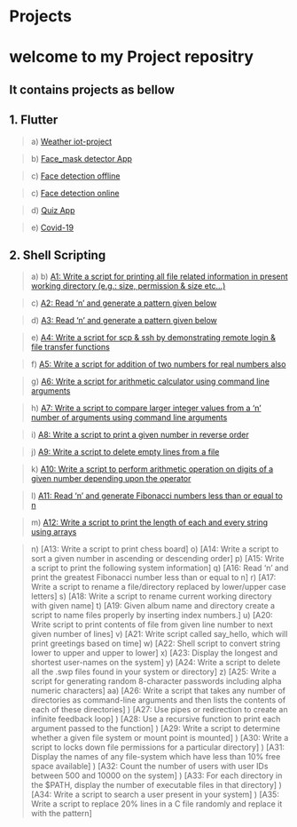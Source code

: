 # Projects

# welcome to my Project repositry
## It contains projects as bellow 
## 1. Flutter

> a) [Weather iot-project](https://github.com/Jay-prakashpandey/Projects/tree/main/Weather_Iot)

> b) [Face_mask detector App](https://github.com/Jay-prakashpandey/Projects/tree/main/face_mask_detection)

> c) [Face detection offline](https://github.com/Jay-prakashpandey/Projects/tree/main/face_detection_offline)

> c) [Face detection online](https://github.com/Jay-prakashpandey/Projects/tree/main/LGMVIP_Android/face_detection)

> d) [Quiz App](https://github.comQuiz/Jay-prakashpandey/Projects/tree/main/QUIZ_APP)

> e) [Covid-19](https://github.com/Jay-prakashpandey/Projects/tree/main/LGMVIP_Android/Covid_19)

## 2. Shell Scripting

> a) 
> b) [A1: Write a script for printing all file related information in present working directory (e.g.: size, permission & size etc…)](https://github.com/Jay-prakashpandey/Projects/blob/9d49509615d11d08739302ee6d641778e4f7e429/shell_scripting/A1.sh)

> c) [A2: Read ‘n’ and generate a pattern given below](https://github.com/Jay-prakashpandey/Projects/blob/9d49509615d11d08739302ee6d641778e4f7e429/shell_scripting/A2.sh)

> d) [A3: Read ‘n’ and generate a pattern given below](https://github.com/Jay-prakashpandey/Projects/blob/9d49509615d11d08739302ee6d641778e4f7e429/shell_scripting/A3.sh)

> e) [A4: Write a script for scp & ssh by demonstrating remote login & file transfer functions](https://github.com/Jay-prakashpandey/Projects/blob/9d49509615d11d08739302ee6d641778e4f7e429/shell_scripting/A4.sh)

> f) [A5: Write a script for addition of two numbers for real numbers also](https://github.com/Jay-prakashpandey/Projects/blob/9d49509615d11d08739302ee6d641778e4f7e429/shell_scripting/A5.sh)

> g) [A6: Write a script for arithmetic calculator using command line arguments](https://github.com/Jay-prakashpandey/Projects/blob/9d49509615d11d08739302ee6d641778e4f7e429/shell_scripting/A6.sh)

> h) [A7: Write a script to compare larger integer values from a ‘n’ number of arguments using command line arguments](https://github.com/Jay-prakashpandey/Projects/blob/9d49509615d11d08739302ee6d641778e4f7e429/shell_scripting/A7.sh)

> i) [A8: Write a script to print a given number in reverse order](https://github.com/Jay-prakashpandey/Projects/blob/9d49509615d11d08739302ee6d641778e4f7e429/shell_scripting/A8.sh)

> j) [A9: Write a script to delete empty lines from a file](https://github.com/Jay-prakashpandey/Projects/blob/9d49509615d11d08739302ee6d641778e4f7e429/shell_scripting/A9.sh)

> k) [A10: Write a script to perform arithmetic operation on digits of a given number depending upon the operator](https://github.com/Jay-prakashpandey/Projects/blob/9d49509615d11d08739302ee6d641778e4f7e429/shell_scripting/A10.sh)

> l) [A11: Read ‘n’ and generate Fibonacci numbers less than or equal to n](https://github.com/Jay-prakashpandey/Projects/blob/9d49509615d11d08739302ee6d641778e4f7e429/shell_scripting/A2.sh)

> m) [A12: Write a script to print the length of each and every string using arrays](https://github.com/Jay-prakashpandey/Projects/blob/9d49509615d11d08739302ee6d641778e4f7e429/shell_scripting/A2.sh)

> n) [A13: Write a script to print chess board]
> o) [A14: Write a script to sort a given number in ascending or descending order]
> p) [A15: Write a script to print the following system information]
> q) [A16: Read ‘n’ and print the greatest Fibonacci number less than or equal to n]
> r) [A17: Write a script to rename a file/directory replaced by lower/upper case letters]
> s) [A18: Write a script to rename current working directory with given name]
> t) [A19: Given album name and directory create a script to name files properly by inserting index numbers.]
> u) [A20: Write script to print contents of file from given line number to next given number of lines]
> v) [A21: Write script called say_hello, which will print greetings based on time]
> w) [A22: Shell script to convert string lower to upper and upper to lower]
> x) [A23: Display the longest and shortest user-names on the system]
> y) [A24: Write a script to delete all the .swp files found in your system or directory]
> z) [A25: Write a script for generating random 8-character passwords including alpha numeric characters]
> aa) [A26: Write a script that takes any number of directories as command-line arguments and then lists the contents of each of these directories]
>  ) [A27: Use pipes or redirection to create an infinite feedback loop]
>  ) [A28: Use a recursive function to print each argument passed to the function]
>  ) [A29: Write a script to determine whether a given file system or mount point is mounted]
>  ) [A30: Write a script to locks down file permissions for a particular directory]
>  ) [A31: Display the names of any file-system which have less than 10% free space available]
>  ) [A32: Count the number of users with user IDs between 500 and 10000 on the system]
>  ) [A33: For each directory in the $PATH, display the number of executable files in that directory]
>  ) [A34: Write a script to search a user present in your system]
>  ) [A35: Write a script to replace 20% lines in a C file randomly and replace it with the pattern]
